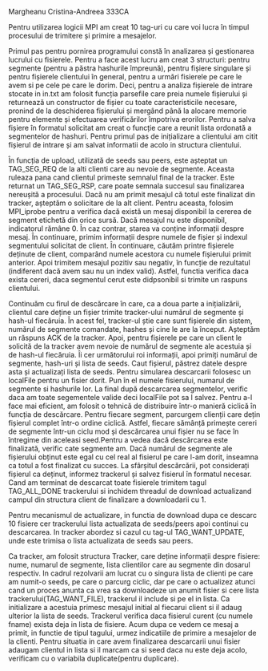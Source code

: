   Margheanu Cristina-Andreea 333CA

  Pentru utilizarea logicii MPI am creat 10 tag-uri cu care voi lucra în timpul
procesului de trimitere și primire a mesajelor.

  Primul pas pentru pornirea programului constă în analizarea și gestionarea 
lucrului cu fisierele. Pentru a face acest lucru am creat 3 structuri: pentru
segmente (pentru a păstra hashurile împreună), pentru fișiere singulare și pentru
fișierele clientului în general, pentru a urmări fisierele pe care le avem si pe 
cele pe care le dorim. Deci, pentru a analiza fișierele de intrare stocate in in<R>.txt
am folosit funcția parsefile care preia numele fișierului și returnează un constructor de
fișier cu toate caracteristicile necesare, pronind de la deschiderea fișierului și mergând
până la alocare memorie pentru elemente și efectuarea verificărilor împotriva erorilor.
Pentru a salva fișiere în formatul solicitat am creat o funcție care a reunit
lista ordonată a segmentelor de hashuri. 
  Pentru primul pas de inițializare a clientului am citit fișierul de intrare și am salvat
informatii de acolo in structura clientului.

  În funcția de upload, utilizată de seeds sau peers, este așteptat un TAG_SEG_REQ de la alti
clienti care au nevoie de segmente. Aceasta ruleaza pana cand clientul primeste semnalul final
de la tracker. Este returnat un TAG_SEG_RSP, care poate semnala succesul sau finalizarea
nereușită a procesului. Dacă nu am primit mesajul că totul este finalizat din tracker, așteptăm
o solicitare de la alt client. Pentru aceasta, folosim MPI_iprobe pentru a verifica dacă există
un mesaj disponibil la cererea de segment etichetă din orice sursă. Dacă mesajul nu este disponibil,
indicatorul rămâne 0. În caz contrar, starea va conține informații despre mesaj. În continuare, 
primim informații despre numele de fișier și indexul segmentului solicitat de client. În continuare,
căutăm printre fișierele deținute de client, comparând numele acestora cu numele fișierului primit
anterior. Apoi trimitem mesajul pozitiv sau negativ, în funcție de rezultatul (indiferent dacă avem
sau nu un index valid). Astfel, functia verifica daca exista cereri, daca segmentul cerut este 
didpsonibil si trimite un raspuns clientului.

  Continuăm cu firul de descărcare în care, ca a doua parte a inițializării,
clientul care deține un fișier trimite tracker-ului numărul de segmente și hash-ul fiecăruia.
În acest fel, tracker-ul știe care sunt fișierele din sistem, numărul de segmente comandate,
hashes și cine le are la început. Așteptăm un răspuns ACK de la tracker.
Apoi, pentru fișierele pe care un client le solicită de la tracker avem nevoie de numărul de
segmente ale acestuia și de hash-ul fiecăruia. Îi cer următorului roi
informații, apoi primiți numărul de segmente, hash-uri și lista de seeds. Caut fișierul,
păstrez datele despre asta și actualizați lista de seeds. 
Pentru simularea descarcarii folosesc un localFile  pentru un fisier dorit. Pun
în el numele fisierului, numarul de segmente si hashurile lor.
La final după descarcarea segmentelor, verific daca am toate segementele valide deci
localFile pot sa l salvez. Pentru a-l face mai eficient, am folosit o tehnică de distribuire
într-o manieră ciclică în funcția de descărcare. Pentru fiecare segment, parcurgem clienții
care dețin fișierul complet într-o ordine ciclică. Astfel, fiecare sămânță primește cereri
de segmente într-un ciclu mod și descărcarea unui fișier nu se face în întregime din 
aceleasi seed.Pentru a vedea dacă descărcarea este finalizată, verific cate segmente am.
Dacă numărul de segmente ale fișierului obținut este egal cu cel real al fisierul pe care
l-am dorit, inseamna ca totul a fost finalizat cu succes. 
La sfârșitul descărcării, pot considerați fișierul ca deținut, informez trackerul și salvez
fisierul în formatul necesar. Cand am terminat de descarcat toate fisierele trimitem tagul
TAG_ALL_DONE trackerului si inchidem threadul de download
actualizand campul din structura client de finalizare a downloadarii cu 1.

  Pentru mecanismul de actualizare, in functia de download dupa ce descarc 10
fisiere cer trackerului lista actualizata de seeds/peers apoi continui cu descarcarea.
In tracker abordez si cazul cu tag-ul TAG_WANT_UPDATE, unde este trimisa o lista actualizata de
seeds sau peers.

  Ca tracker, am folosit structura Tracker, care deține informații
despre fisiere: nume, numarul de segmente, lista clientilor care au
segmente din dosarul respectiv. In cadrul rezolvarii am lucrat cu o singura lista de 
clienti pe care am numit-o seeds, pe care o parcurg ciclic, dar pe care o actualizez 
atunci cand un proces anunta ca vrea sa downloadeze un anumit fisier si cere lista 
trackerului(TAG_WANT_FILE), trackerul il include si pe el in lista. 
Ca initializare a acestuia primesc mesajul initial al fiecarui client si il adaug
ulterior la lista de seeds. Trackerul verifica daca fisierul curent (cu numele fname) exista
deja in lista de fisiere. Acum dupa ce vedem ce mesaj a primit, in functie de tipul tagului,
urmez indicatiile de primire a mesajelor de la clienti. Pentru situatia in care avem finalizarea
descarcarii unui fisier adaugam clientul in lista si il marcam ca si seed daca nu este deja acolo,
verificam cu o variabila duplicate(pentru duplicare).
